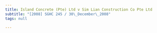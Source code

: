 ```yaml
---
title: Island Concrete (Pte) Ltd v Sim Lian Construction Co Pte Ltd
subtitle: "[2008] SGHC 245 / 30\_December\_2008"
tags: null

---
```


